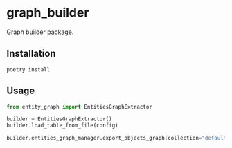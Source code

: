 # graph_builder
Graph builder package. 

## Installation
```
poetry install
```

## Usage
```python
from entity_graph import EntitiesGraphExtractor

builder = EntitiesGraphExtractor()
builder.load_table_from_file(config)

builder.entities_graph_manager.export_objects_graph(collection="default")
```
